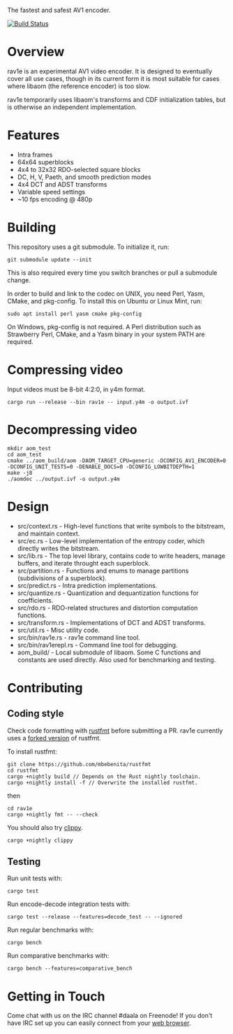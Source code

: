 The fastest and safest AV1 encoder.

[![Build Status](https://travis-ci.org/xiph/rav1e.svg?branch=master)](https://travis-ci.org/xiph/rav1e)

# Overview

rav1e is an experimental AV1 video encoder. It is designed to eventually cover all use cases, though in its current form it is most suitable for cases where libaom (the reference encoder) is too slow.

rav1e temporarily uses libaom's transforms and CDF initialization tables, but is otherwise an independent implementation.

# Features

* Intra frames
* 64x64 superblocks
* 4x4 to 32x32 RDO-selected square blocks
* DC, H, V, Paeth, and smooth prediction modes
* 4x4 DCT and ADST transforms
* Variable speed settings
* ~10 fps encoding @ 480p

# Building

This repository uses a git submodule. To initialize it, run:

```
git submodule update --init
```

This is also required every time you switch branches or pull a submodule change.

In order to build and link to the codec on UNIX, you need Perl, Yasm, CMake, and pkg-config. To install this on Ubuntu or Linux Mint, run:

```
sudo apt install perl yasm cmake pkg-config
```

On Windows, pkg-config is not required. A Perl distribution such as Strawberry Perl, CMake, and a Yasm binary in your system PATH are required.

# Compressing video

Input videos must be 8-bit 4:2:0, in y4m format.

```
cargo run --release --bin rav1e -- input.y4m -o output.ivf
```
# Decompressing video

```
mkdir aom_test
cd aom_test
cmake ../aom_build/aom -DAOM_TARGET_CPU=generic -DCONFIG_AV1_ENCODER=0 -DCONFIG_UNIT_TESTS=0 -DENABLE_DOCS=0 -DCONFIG_LOWBITDEPTH=1
make -j8
./aomdec ../output.ivf -o output.y4m
```

# Design

* src/context.rs - High-level functions that write symbols to the bitstream, and maintain context.
* src/ec.rs - Low-level implementation of the entropy coder, which directly writes the bitstream.
* src/lib.rs - The top level library, contains code to write headers, manage buffers, and iterate throught each superblock.
* src/partition.rs - Functions and enums to manage partitions (subdivisions of a superblock).
* src/predict.rs - Intra prediction implementations.
* src/quantize.rs - Quantization and dequantization functions for coefficients.
* src/rdo.rs - RDO-related structures and distortion computation functions.
* src/transform.rs - Implementations of DCT and ADST transforms.
* src/util.rs - Misc utility code.
* src/bin/rav1e.rs - rav1e command line tool.
* src/bin/rav1erepl.rs - Command line tool for debugging.
* aom_build/ - Local submodule of libaom. Some C functions and constants are used directly. Also used for benchmarking and testing.

# Contributing

## Coding style
Check code formatting with [rustfmt](https://github.com/rust-lang-nursery/rustfmt) before submitting a PR.
rav1e currently uses a [forked version](https://github.com/mbebenita/rustfmt) of rustfmt.

To install rustfmt:

```
git clone https://github.com/mbebenita/rustfmt
cd rustfmt
cargo +nightly build // Depends on the Rust nightly toolchain. 
cargo +nightly install -f // Overwrite the installed rustfmt.
```

then

```
cd rav1e
cargo +nightly fmt -- --check
```

You should also try [clippy](https://github.com/rust-lang-nursery/rust-clippy).
```
cargo +nightly clippy
```

## Testing
Run unit tests with:
```
cargo test
```

Run encode-decode integration tests with:
```
cargo test --release --features=decode_test -- --ignored
```

Run regular benchmarks with:
```
cargo bench
```

Run comparative benchmarks with:
```
cargo bench --features=comparative_bench
```

# Getting in Touch

Come chat with us on the IRC channel #daala on Freenode! If you don't have IRC set
up you can easily connect from your [web browser](http://webchat.freenode.net/?channels=%23daala).
